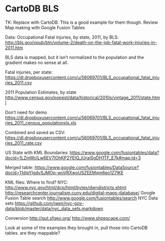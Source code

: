 # CartoDB BLS


TK: Replace with CartoDB. This is a good example for them though. 
Review Map making with Google Fusion Tables

Data: Occupational Fatal injuries, by state, 2011, by BLS:
http://bls.gov/opub/btn/volume-2/death-on-the-job-fatal-work-injuries-in-2011.htm

BLS data is mapped, but it isn’t normalized to the population and the gradient makes no sense at all. 

Fatal injuries, per state: https://dl.dropboxusercontent.com/u/56069701/BLS_occupational_fatal_injuries_2011.csv

2011 Population Estimates, by state
http://www.census.gov/popest/data/historical/2010s/vintage_2011/state.html

Don’t need for demo
https://dl.dropboxusercontent.com/u/56069701/BLS_occupational_fatal_injuries_2011_census_populationxls.xls


Combined and saved as CSV: https://dl.dropboxusercontent.com/u/56069701/BLS_occupational_fatal_injuries_2011_rate.csv

US State with KML Boundaries:
https://www.google.com/fusiontables/data?docid=1LZmWcILw6EV7lOhKP2YEIQ_iUraiSgDH1TF_E7k#map:id=3 

Merged table:
https://www.google.com/fusiontables/DataSource?docid=11dipYlgdySJMOp-woVRXwoUSZEEMqm6eo1Z7IKE

KML files: 
Where to find?
NYC: http://www.nyc.gov/html/dcp/html/bytes/dwndistricts.shtml
http://researchcenter.journalism.cuny.edu/digital-maps-database/
Google Fusion Table search
http://www.google.com/fusiontables/search
NYC Data sets
https://github.com/jweir/nyc-gov-data/blob/master/data/nyc_data_sets.markdown

Conversion
http://gut.sfgeo.org/
http://www.shpescape.com/

Look at some of the examples they brought in, pull those into CartoDB tables. are they mappable?

